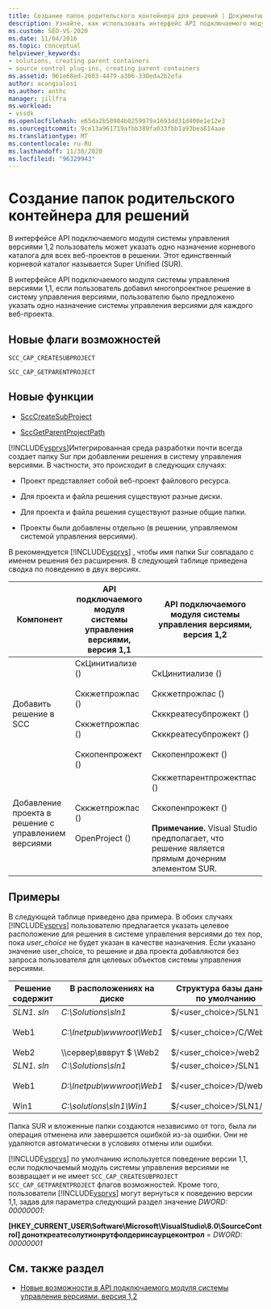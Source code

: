 ```yaml
---
title: Создание папок родительского контейнера для решений | Документация Майкрософт
description: Узнайте, как использовать интерфейс API подключаемого модуля системы управления версиями 1,2, чтобы указать одно назначение корневого каталога для всех веб-проектов в решении.
ms.custom: SEO-VS-2020
ms.date: 11/04/2016
ms.topic: conceptual
helpviewer_keywords:
- solutions, creating parent containers
- source control plug-ins, creating parent containers
ms.assetid: 961e68ed-2603-4479-a306-330eda2b2efa
author: acangialosi
ms.author: anthc
manager: jillfra
ms.workload:
- vssdk
ms.openlocfilehash: e65da2b50984b0259079a1693dd31d400e1e12e3
ms.sourcegitcommit: 9ce13a961719afbb389fa033fbb1a93bea814aae
ms.translationtype: MT
ms.contentlocale: ru-RU
ms.lasthandoff: 11/30/2020
ms.locfileid: "96329943"
---
```

# <a name="create-parent-container-folders-for-solutions"></a>Создание папок родительского контейнера для решений
В интерфейсе API подключаемого модуля системы управления версиями 1,2 пользователь может указать одно назначение корневого каталога для всех веб-проектов в решении. Этот единственный корневой каталог называется Super Unified (SUR).

 В интерфейсе API подключаемого модуля системы управления версиями 1,1, если пользователь добавил многопроектное решение в систему управления версиями, пользователю было предложено указать одно назначение системы управления версиями для каждого веб-проекта.

## <a name="new-capability-flags"></a>Новые флаги возможностей
 `SCC_CAP_CREATESUBPROJECT`

 `SCC_CAP_GETPARENTPROJECT`

## <a name="new-functions"></a>Новые функции
- [SccCreateSubProject](../../extensibility/scccreatesubproject-function.md)

- [SccGetParentProjectPath](../../extensibility/sccgetparentprojectpath-function.md)

 [!INCLUDE[vsprvs](../../code-quality/includes/vsprvs_md.md)]Интегрированная среда разработки почти всегда создает папку Sur при добавлении решения в систему управления версиями. В частности, это происходит в следующих случаях:

- Проект представляет собой веб-проект файлового ресурса.

- Для проекта и файла решения существуют разные диски.

- Для проекта и файла решения существуют разные общие папки.

- Проекты были добавлены отдельно (в решении, управляемом системой управления версиями).

В рекомендуется [!INCLUDE[vsprvs](../../code-quality/includes/vsprvs_md.md)] , чтобы имя папки Sur совпадало с именем решения без расширения. В следующей таблице приведена сводка по поведению в двух версиях.

|Компонент|API подключаемого модуля системы управления версиями, версия 1,1|API подключаемого модуля системы управления версиями, версия 1,2|
|-------------| - | - |
|Добавить решение в SCC|СкЦинитиализе ()<br /><br /> Сккжетпрожпас ()<br /><br /> Сккжетпрожпас ()<br /><br /> Сккопенпрожект ()|СкЦинитиализе ()<br /><br /> Сккжетпрожпас ()<br /><br /> Скккреатесубпрожект ()<br /><br /> Скккреатесубпрожект ()<br /><br /> Сккопенпрожект ()|
|Добавление проекта в решение с управлением версиями|Сккжетпрожпас ()<br /><br /> OpenProject ()|Сккжетпарентпрожектпас ()<br /><br /> Сккопенпрожект ()<br /><br />  **Примечание.**  Visual Studio предполагает, что решение является прямым дочерним элементом SUR.|

## <a name="examples"></a>Примеры
 В следующей таблице приведено два примера. В обоих случаях [!INCLUDE[vsprvs](../../code-quality/includes/vsprvs_md.md)] пользователю предлагается указать целевое расположение для решения в системе управления версиями до тех пор, пока  *user_choice* не будет указан в качестве назначения. Если указано значение user_choice, то решение и два проекта добавляются без запроса пользователя для целевых объектов системы управления версиями.

|Решение содержит|В расположениях на диске|Структура базы данных по умолчанию|
|-----------------------|-----------------------|--------------------------------|
|*SLN1. sln*<br /><br /> Web1<br /><br /> Web2|*C:\Solutions\sln1*<br /><br /> *C:\Inetpub\wwwroot\Web1*<br /><br /> \\\сервер\ввврут $ \Web2|$/<user_choice>/SLN1<br /><br /> $/<user_choice>/C/Web1<br /><br /> $/<user_choice>/web2|
|*SLN1. sln*<br /><br /> Web1<br /><br /> Win1|*C:\Solutions\sln1*<br /><br /> *D:\Inetpub\wwwroot\Web1*<br /><br /> *C:\solutions\sln1\Win1*|$/<user_choice>/SLN1<br /><br /> $/<user_choice>/D/web1<br /><br /> $/<user_choice>/SLN1/win1|

 Папка SUR и вложенные папки создаются независимо от того, была ли операция отменена или завершается ошибкой из-за ошибки. Они не удаляются автоматически в условиях отмены или ошибки.

 [!INCLUDE[vsprvs](../../code-quality/includes/vsprvs_md.md)] по умолчанию используется поведение версии 1,1, если подключаемый модуль системы управления версиями не возвращает и не имеет `SCC_CAP_CREATESUBPROJECT` `SCC_CAP_GETPARENTPROJECT` флагов возможностей. Кроме того, пользователи [!INCLUDE[vsprvs](../../code-quality/includes/vsprvs_md.md)] могут вернуться к поведению версии 1,1, задав для параметра следующий раздел значение *DWORD: 00000001*:

 **[HKEY_CURRENT_USER\Software\Microsoft\VisualStudio\8.0\SourceControl] доноткреатесолутионрутфолдеринсаурцеконтрол**  =  *DWORD: 00000001*

## <a name="see-also"></a>См. также раздел
- [Новые возможности в API подключаемого модуля системы управления версиями, версия 1,2](../../extensibility/internals/what-s-new-in-the-source-control-plug-in-api-version-1-2.md)
